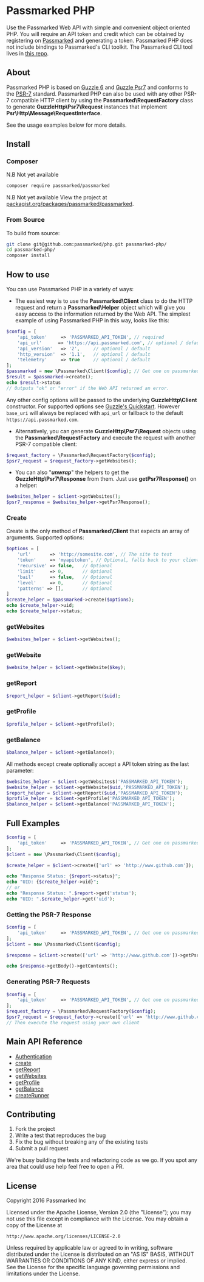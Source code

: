 
# Passmarked PHP



Use the Passmarked Web API with simple and convenient object oriented PHP. You will require an API token and credit
which can be obtained by registering on [Passmarked](https://passmarked.com) and generating a token. Passmarked PHP
does not include bindings to Passmarked's CLI toolkit. The Passmarked CLI tool lives in [this repo](https://github.com/passmarked/passmarked). 

## About
Passmarked PHP is based on [Guzzle 6](https://github.com/guzzle/guzzle) and [Guzzle Psr7](https://github.com/guzzle/psr7)
and conforms to the [PSR-7](http://www.php-fig.org/psr/psr-7/) standard. Passmarked PHP can also be used with any other
PSR-7 compatible HTTP client by using the **Passmarked\RequestFactory** class to generate **GuzzleHttp\Psr7\Request** instances
that implement **Psr\Http\Message\RequestInterface**.

See the usage examples below for more details.

## Install

### Composer
N.B Not yet available
```bash
composer require passmarked/passmarked
```
N.B Not yet available
View the project at [packagist.org/packages/passmarked/passmarked](https://packagist.org/packages/passmarked/passmarked).

### From Source

To build from source:

```bash
git clone git@github.com:passmarked/php.git passmarked-php/
cd passmarked-php/
composer install
```

## How to use
You can use Passmarked PHP in a variety of ways: 
* The easiest way is to use the **Passmarked\Client** class to do the HTTP request 
and return a **Passmarked\Helper** object which will give you easy access to the
information returned by the Web API. The simplest example of using Passmarked PHP in
this way, looks like this:
```php
$config = [
    'api_token'     => 'PASSMARKED_API_TOKEN', // required
    'api_url'      => 'https://api.passmarked.com', // optional / default
    'api_version'   => '2',     // optional / default
    'http_version'  => '1.1',   // optional / default
    'telemetry'     => true     // optional / default
];
$passmarked = new \Passmarked\Client($config); // Get one on passmarked.com
$result = $passmarked->create();
echo $result->status
// Outputs "ok" or "error" if the Web API returned an error. 
```
Any other config options will be passed to the underlying **GuzzleHttp\Client** constructor.
For supported options see [Guzzle's Quickstart](http://docs.guzzlephp.org/en/latest/quickstart.html). However `base_uri`
will always be replaced with `api_url` or fallback to the default `https://api.passmarked.com`.

* Alternatively, you can generate **GuzzleHttp\Psr7\Request** objects using the **Passmarked\RequestFactory**
and execute the request with another PSR-7 compatible client:
```php
$request_factory = \Passmarked\RequestFactory($config);
$psr7_request = $request_factory->getWebsites();
```
* You can also "***unwrap***" the helpers to get the **GuzzleHttp\Psr7\Response** from them.
Just use **getPsr7Response()** on a helper:
```php
$websites_helper = $client->getWebsites();
$psr7_response = $websites_helper->getPsr7Response();
```

### Create
Create is the only method of **Passmarked\Client** that expects an array of arguments.
Supported options:
```php
$options = [
    'url'       => 'http://somesite.com', // The site to test
    'token'     => 'myapitoken', // Optional, falls back to your client config
    'recursive' => false,   // Optional
    'limit'     => 0,       // Optional
    'bail'      => false,   // Optional
    'level'     => 0,       // Optional
    'patterns' => [],       // Optional
]
$create_helper = $passmarked->create($options);
echo $create_helper->uid;
echo $create_helper->status;
```

### getWebsites
```php
$websites_helper = $client->getWebsites();
```

### getWebsite
```php
$website_helper = $client->getWebsite($key);
```

### getReport
```php
$report_helper = $client->getReport($uid);
```

### getProfile
```php
$profile_helper = $client->getProfile();
```

### getBalance
```php
$balance_helper = $client->getBalance();
```
All methods except create optionally accept a API token string as the last parameter:
```php
$websites_helper = $client->getWebsites$('PASSMARKED_API_TOKEN');
$website_helper = $client->getWebsite($uid,'PASSMARKED_API_TOKEN');
$report_helper = $client->getReport($uid,'PASSMARKED_API_TOKEN');
$profile_helper = $client->getProfile('PASSMARKED_API_TOKEN');
$balance_helper = $client->getBalance('PASSMARKED_API_TOKEN');
```

## Full Examples
```php
$config = [
    'api_token'     => 'PASSMARKED_API_TOKEN', // Get one on passmarked.com
];
$client = new \Passmarked\Client($config);

$create_helper = $client->create(['url' => 'http://www.github.com']);

echo "Response Status: {$report->status}";
echo "UID: {$create_helper->uid}";
// or
echo "Response Status: ".$report->get('status');
echo "UID: ".$create_helper->get('uid');
```

### Getting the PSR-7 Response
```php
$config = [
    'api_token'     => 'PASSMARKED_API_TOKEN', // Get one on passmarked.com
];
$client = new \Passmarked\Client($config);

$response = $client->create(['url' => 'http://www.github.com'])->getPsr7Response();

echo $response->getBody()->getContents();
```

### Generating PSR-7 Requests
```php
$config = [
    'api_token'     => 'PASSMARKED_API_TOKEN', // Get one on passmarked.com
];
$request_factory = \Passmarked\RequestFactory($config);
$psr7_request = $request_factory->create(['url' => 'http://www.github.com']);
// Then execute the request using your own client
```

## Main API Reference

* [Authentication](https://github.com/passmarked/passmarked/wiki/authentication)
* [create](https://github.com/passmarked/passmarked/wiki/create)
* [getReport](https://github.com/passmarked/passmarked/wiki/report)
* [getWebsites](https://github.com/passmarked/passmarked/wiki/websites)
* [getProfile](https://github.com/passmarked/passmarked/wiki/profile)
* [getBalance](https://github.com/passmarked/passmarked/wiki/balance)
* [createRunner](https://github.com/passmarked/passmarked/wiki/runner)

## Contributing

1. Fork the project
2. Write a test that reproduces the bug
3. Fix the bug without breaking any of the existing tests
4. Submit a pull request

We're busy building the tests and refactoring code as we go. If you spot any area that could use help feel free to open a PR.

## License

Copyright 2016 Passmarked Inc

Licensed under the Apache License, Version 2.0 (the "License");
you may not use this file except in compliance with the License.
You may obtain a copy of the License at

    http://www.apache.org/licenses/LICENSE-2.0

Unless required by applicable law or agreed to in writing, software
distributed under the License is distributed on an "AS IS" BASIS,
WITHOUT WARRANTIES OR CONDITIONS OF ANY KIND, either express or implied.
See the License for the specific language governing permissions and
limitations under the License.
